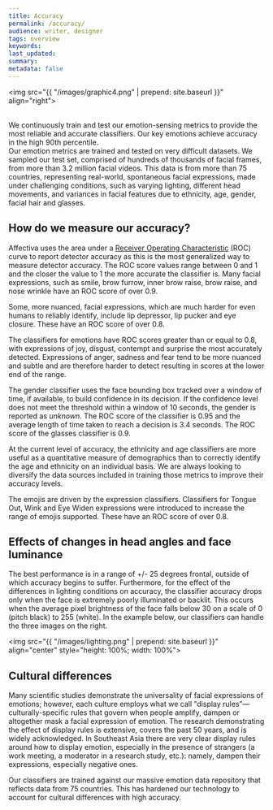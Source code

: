 ```yaml
---
title: Accuracy
permalink: /accuracy/
audience: writer, designer
tags: overview
keywords:
last_updated:
summary:
metadata: false
---
```

<img src="{{ "/images/graphic4.png" | prepend: site.baseurl }}" align="right">

<br />
We continuously train and test our emotion-sensing metrics to provide the most reliable and accurate classifiers. Our key emotions achieve accuracy in the high 90th percentile.  
<br />
Our emotion metrics are trained and tested on very difficult datasets.  We sampled our test set, comprised of hundreds of thousands of facial frames, from more than 3.2 million facial videos.  This data is from more than 75 countries, representing real-world, spontaneous facial expressions, made under challenging conditions, such as varying lighting, different head movements, and variances in facial features due to ethnicity, age, gender, facial hair and glasses.  
<br />

## How do we measure our accuracy?

Affectiva uses the area under a <a href="https://en.wikipedia.org/wiki/Receiver_operating_characteristic" target="_blank">Receiver Operating Characteristic</a> (ROC) curve to report detector accuracy as this is the most generalized way to measure detector accuracy. The ROC score values range between 0 and 1 and the closer the value to 1 the more accurate the classifier is.
Many facial expressions, such as smile, brow furrow, inner brow raise, brow raise, and nose wrinkle have an ROC score of over 0.9.

Some,  more nuanced, facial expressions, which are much harder for even humans to reliably identify, include    lip depressor, lip pucker and eye closure. These have an ROC score of over 0.8.

The classifiers for emotions have ROC scores greater than or equal to 0.8, with expressions of joy, disgust, contempt and surprise the most accurately detected. Expressions of anger, sadness and fear tend to be more nuanced and subtle and are therefore harder to detect resulting in scores at the lower end of the range.

The gender classifier uses the face bounding box tracked over a window of time, if available, to build confidence in its decision. If the confidence level does not meet the threshold within a window of 10 seconds, the gender is reported as _unknown_. The ROC score of the classifier is 0.95 and the average length of time taken to reach a decision is 3.4 seconds.  The ROC score of the glasses classifier is 0.9.

At the current level of accuracy, the ethnicity and age classifiers are more useful as a quantitative measure of demographics than to correctly identify the age and ethnicity on an individual basis. We are always looking to diversify the data sources included in training those metrics to improve their accuracy levels.

The emojis are driven by the expression classifiers. Classifiers for Tongue Out, Wink and Eye Widen expressions were introduced to increase the range of emojis supported. These have an ROC score of over 0.8.  

## Effects of changes in head angles and face luminance

The best performance is in a range of +/- 25 degrees frontal, outside of which accuracy begins to suffer. Furthermore, for the effect of the differences in lighting conditions on accuracy, the classifier accuracy drops only when the face is extremely poorly illuminated or backlit. This occurs when the average pixel brightness of the face falls below 30 on a scale of 0 (pitch black) to 255 (white). In the example below, our classifiers can handle the three images on the right.

<img src="{{ "/images/lighting.png" | prepend: site.baseurl }}" align="center" style="height: 100%; width: 100%">

## Cultural differences

Many scientific studies demonstrate the universality of facial expressions of emotions; however, each culture employs what we call "display rules”—culturally-specific rules that govern when people amplify, dampen or altogether mask a facial expression of emotion. The research demonstrating the effect of display rules is extensive, covers the past 50 years, and is widely acknowledged. In Southeast Asia there are very clear display rules around how to display emotion, especially in the presence of strangers (a work meeting, a moderator in a research study, etc.): namely, dampen their expressions, especially negative ones.

Our classifiers are trained against our massive emotion data repository that reflects data from 75 countries.   This has hardened our technology to account for cultural differences with high accuracy.
